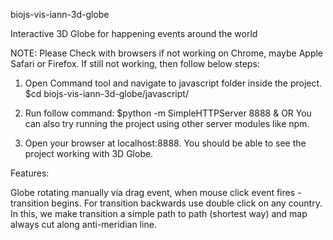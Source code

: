 biojs-vis-iann-3d-globe

Interactive 3D Globe for happening events around the world

NOTE: Please Check with browsers if not working on Chrome, maybe Apple Safari or Firefox.
If still not working, then follow below steps:
1. Open Command tool and navigate to javascript folder inside the project.
    $cd biojs-vis-iann-3d-globe/javascript/

2. Run follow command:
    $python -m SimpleHTTPServer 8888 &
OR
    You can also try running the project using other server modules like npm.

3. Open your browser at localhost:8888. You should be able to see the project working with 3D Globe.

Features:

Globe rotating manually via drag event, when mouse click event fires - transition begins. For transition backwards use double click on any country. In this, we make transition a simple path to path (shortest way) and map always cut along anti-meridian line.


